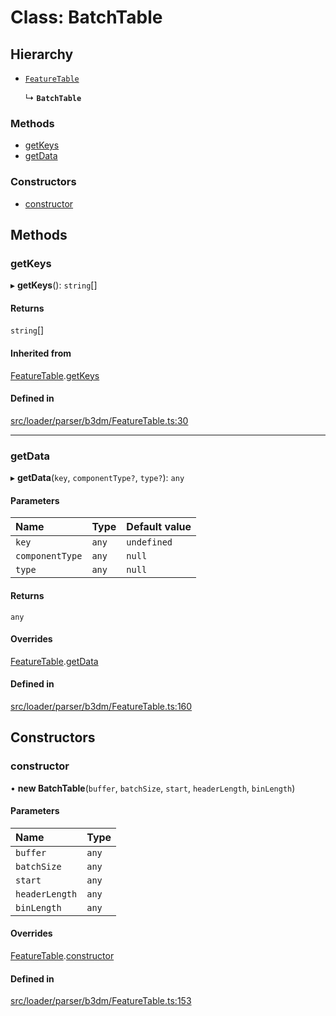 # Class: BatchTable

## Hierarchy

- [`FeatureTable`](FeatureTable.md)

  ↳ **`BatchTable`**


### Methods

- [getKeys](BatchTable.md#getkeys)
- [getData](BatchTable.md#getdata)

### Constructors

- [constructor](BatchTable.md#constructor)

## Methods

### getKeys

▸ **getKeys**(): `string`[]

#### Returns

`string`[]

#### Inherited from

[FeatureTable](FeatureTable.md).[getKeys](FeatureTable.md#getkeys)

#### Defined in

[src/loader/parser/b3dm/FeatureTable.ts:30](https://github.com/Orillusion/orillusion/blob/main/src/loader/parser/b3dm/FeatureTable.ts#L30)

___

### getData

▸ **getData**(`key`, `componentType?`, `type?`): `any`

#### Parameters

| Name | Type | Default value |
| :------ | :------ | :------ |
| `key` | `any` | `undefined` |
| `componentType` | `any` | `null` |
| `type` | `any` | `null` |

#### Returns

`any`

#### Overrides

[FeatureTable](FeatureTable.md).[getData](FeatureTable.md#getdata)

#### Defined in

[src/loader/parser/b3dm/FeatureTable.ts:160](https://github.com/Orillusion/orillusion/blob/main/src/loader/parser/b3dm/FeatureTable.ts#L160)

## Constructors

### constructor

• **new BatchTable**(`buffer`, `batchSize`, `start`, `headerLength`, `binLength`)

#### Parameters

| Name | Type |
| :------ | :------ |
| `buffer` | `any` |
| `batchSize` | `any` |
| `start` | `any` |
| `headerLength` | `any` |
| `binLength` | `any` |

#### Overrides

[FeatureTable](FeatureTable.md).[constructor](FeatureTable.md#constructor)

#### Defined in

[src/loader/parser/b3dm/FeatureTable.ts:153](https://github.com/Orillusion/orillusion/blob/main/src/loader/parser/b3dm/FeatureTable.ts#L153)

